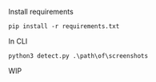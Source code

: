 Install requirements 
```
pip install -r requirements.txt
```
In CLI
```
python3 detect.py .\path\of\screenshots
```
WIP
